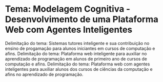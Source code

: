 # Tema: Modelagem Cognitiva - Desenvolvimento de uma Plataforma Web com Agentes Inteligentes
Delimitação do tema: Sistemas tutores inteligente e sua contribuição no ensino de progamação para alunos iniciantes em cursos de computação e afins.
Delimitação do tema: Plataforma web inteligente para auxiliar no aprendizado de programação em alunos de primeiro ano de cursos de computação e afins.
Delimitação do tema: Plataforma web com agentes inteligentes para auxiliar alunos dos cursos de ciências da computação e afins no aprendizado de programação. 
